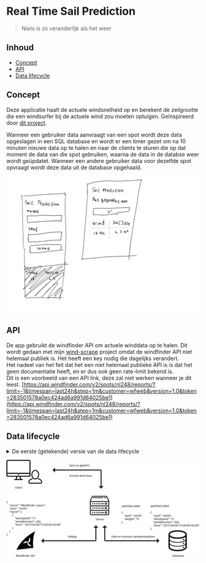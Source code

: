 # Real Time Sail Prediction
> Niets is zo veranderlijk als het weer

## Inhoud
* [Concept](#concept)
* [API](#api)
* [Data lifecycle](#data-lifecycle)

## Concept
Deze applicatie haalt de actuele windsnelheid op en berekent de zeilgrootte die een windsurfer bij de actuele wind zou moeten optuigen. Geïnspireerd door [dit project](https://github.com/RoryMearns/Windsurf_Calculator).  

Wanneer een gebruiker data aanvraagt van een spot wordt deze data opgeslagen in een SQL database en wordt er een timer gezet om na 10 minuten nieuwe data op te halen en naar de clients te sturen die op dat moment de data van die spot gebruiken, waarna de data in de databse weer wordt geüpdatet. Wanneer een andere gebruiker data voor dezelfde spot opvraagt wordt deze data uit de database opgehaald.

![concept schets](bin/schets.jpg)

## API
De app gebruikt de windfinder API om actuele winddata op te halen. Dit wordt gedaan met mijn [wind-scrape](https://github.com/jeroentvb/wind-scrape) project omdat de windfinder API niet helemaal publiek is. Het heeft een key nodig die dagelijks verandert.  
Het nadeel van het feit dat het een niet helemaal publieke API is is dat het geen documentatie heeft, en er dus ook geen rate-limit bekend is.  
Dit is een voorbeeld van een API link, deze zal niet werken wanneer je dit leest. [https://api.windfinder.com/v2/spots/nl248/reports/?limit=-1&timespan=last24h&step=1m&customer=wfweb&version=1.0&token=283501578a0ec424ad6a991d64025be1](https://api.windfinder.com/v2/spots/nl248/reports/?limit=-1&timespan=last24h&step=1m&customer=wfweb&version=1.0&token=283501578a0ec424ad6a991d64025be1)

## Data lifecycle
<details>
<summary>De eerste (getekende) versie van de data lifecycle</summary>
  
![data lifecycle](bin/data-lifecycle-old.jpg)
</details>

![data lifecycle](bin/data-lifecycle.jpg)
